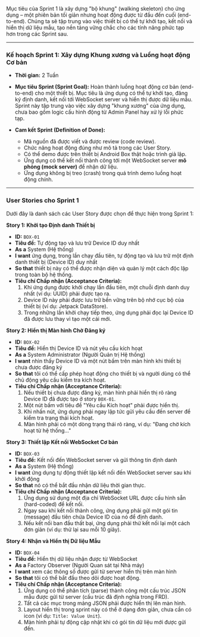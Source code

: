 Mục tiêu của Sprint 1 là xây dựng "bộ khung" (walking skeleton) cho ứng dụng – một phiên bản tối giản nhưng hoạt động được từ đầu đến cuối (end-to-end). Chúng ta sẽ tập trung vào việc thiết bị có thể tự khởi tạo, kết nối và hiển thị dữ liệu mẫu, tạo nền tảng vững chắc cho các tính năng phức tạp hơn trong các Sprint sau.

---

### **Kế hoạch Sprint 1: Xây dựng Khung xương và Luồng hoạt động Cơ bản**

*   **Thời gian:** 2 Tuần
*   **Mục tiêu Sprint (Sprint Goal):** Hoàn thành luồng hoạt động cơ bản (end-to-end) cho một thiết bị. Mục tiêu là ứng dụng có thể tự khởi tạo, đăng ký định danh, kết nối tới WebSocket server và hiển thị được dữ liệu mẫu. Sprint này tập trung vào việc xây dựng "khung xương" của ứng dụng, chưa bao gồm logic cấu hình động từ Admin Panel hay xử lý lỗi phức tạp.

*   **Cam kết Sprint (Definition of Done):**
    *   Mã nguồn đã được viết và được review (code review).
    *   Chức năng hoạt động đúng như mô tả trong các User Story.
    *   Có thể demo được trên thiết bị Android Box thật hoặc trình giả lập.
    *   Ứng dụng có thể kết nối thành công tới một WebSocket server **mô phỏng (mock server)** để nhận dữ liệu.
    *   Ứng dụng không bị treo (crash) trong quá trình demo luồng hoạt động chính.

---

### **User Stories cho Sprint 1**

Dưới đây là danh sách các User Story được chọn để thực hiện trong Sprint 1:

**Story 1: Khởi tạo Định danh Thiết bị**

*   **ID:** `BOX-01`
*   **Tiêu đề:** Tự động tạo và lưu trữ Device ID duy nhất
*   **As a** System (Hệ thống)
*   **I want** ứng dụng, trong lần chạy đầu tiên, tự động tạo và lưu trữ một định danh thiết bị (Device ID) duy nhất
*   **So that** thiết bị này có thể được nhận diện và quản lý một cách độc lập trong toàn bộ hệ thống.
*   **Tiêu chí Chấp nhận (Acceptance Criteria):**
    1.  Khi ứng dụng được khởi chạy lần đầu tiên, một chuỗi định danh duy nhất (ví dụ: UUID) phải được tạo ra.
    2.  Device ID này phải được lưu trữ bền vững trên bộ nhớ cục bộ của thiết bị (ví dụ: Jetpack DataStore).
    3.  Trong những lần khởi chạy tiếp theo, ứng dụng phải đọc lại Device ID đã được lưu thay vì tạo một cái mới.

**Story 2: Hiển thị Màn hình Chờ Đăng ký**

*   **ID:** `BOX-02`
*   **Tiêu đề:** Hiển thị Device ID và nút yêu cầu kích hoạt
*   **As a** System Administrator (Người Quản trị Hệ thống)
*   **I want** nhìn thấy Device ID và một nút bấm trên màn hình khi thiết bị chưa được đăng ký
*   **So that** tôi có thể cấp phép hoạt động cho thiết bị và người dùng có thể chủ động yêu cầu kiểm tra kích hoạt.
*   **Tiêu chí Chấp nhận (Acceptance Criteria):**
    1.  Nếu thiết bị chưa được đăng ký, màn hình phải hiển thị rõ ràng Device ID đã được tạo ở story `BOX-01`.
    2.  Một nút bấm với tiêu đề "Yêu cầu Kích hoạt" phải được hiển thị.
    3.  Khi nhấn nút, ứng dụng phải ngay lập tức gửi yêu cầu đến server để kiểm tra trạng thái kích hoạt.
    4.  Màn hình phải có một dòng trạng thái rõ ràng, ví dụ: "Đang chờ kích hoạt từ hệ thống..."

**Story 3: Thiết lập Kết nối WebSocket Cơ bản**

*   **ID:** `BOX-03`
*   **Tiêu đề:** Kết nối đến WebSocket server và gửi thông tin định danh
*   **As a** System (Hệ thống)
*   **I want** ứng dụng tự động thiết lập kết nối đến WebSocket server sau khi khởi động
*   **So that** nó có thể bắt đầu nhận dữ liệu thời gian thực.
*   **Tiêu chí Chấp nhận (Acceptance Criteria):**
    1.  Ứng dụng sử dụng một địa chỉ WebSocket URL được cấu hình sẵn (hard-coded) để kết nối.
    2.  Ngay sau khi kết nối thành công, ứng dụng phải gửi một gói tin (message) đầu tiên chứa Device ID của nó để định danh.
    3.  Nếu kết nối ban đầu thất bại, ứng dụng phải thử kết nối lại một cách đơn giản (ví dụ: thử lại sau mỗi 10 giây).

**Story 4: Nhận và Hiển thị Dữ liệu Mẫu**

*   **ID:** `BOX-04`
*   **Tiêu đề:** Hiển thị dữ liệu nhận được từ WebSocket
*   **As a** Factory Observer (Người Quan sát tại Nhà máy)
*   **I want** xem các thông số được gửi từ server hiển thị trên màn hình
*   **So that** tôi có thể bắt đầu theo dõi được hoạt động.
*   **Tiêu chí Chấp nhận (Acceptance Criteria):**
    1.  Ứng dụng có thể phân tích (parse) thành công một cấu trúc JSON mẫu được gửi từ server (cấu trúc đã định nghĩa trong FRD).
    2.  Tất cả các mục trong mảng JSON phải được hiển thị lên màn hình.
    3.  Layout hiển thị trong sprint này có thể ở dạng đơn giản, chưa cần có icon (ví dụ: `Title: Value Unit`).
    4.  Màn hình phải tự động cập nhật khi có gói tin dữ liệu mới được gửi đến.

